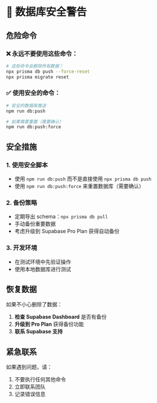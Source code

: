 # 🚨 数据库安全警告

## 危险命令

### ❌ 永远不要使用这些命令：

```bash
# 这些命令会删除所有数据！
npx prisma db push --force-reset
npx prisma migrate reset
```

### ✅ 使用安全的命令：

```bash
# 安全的数据库推送
npm run db:push

# 如果需要重置（需要确认）
npm run db:push:force
```

## 安全措施

### 1. 使用安全脚本

- 使用 `npm run db:push` 而不是直接使用 `npx prisma db push`
- 使用 `npm run db:push:force` 来重置数据库（需要确认）

### 2. 备份策略

- 定期导出 schema：`npx prisma db pull`
- 手动备份重要数据
- 考虑升级到 Supabase Pro Plan 获得自动备份

### 3. 开发环境

- 在测试环境中先验证操作
- 使用本地数据库进行测试

## 恢复数据

如果不小心删除了数据：

1. **检查 Supabase Dashboard** 是否有备份
2. **升级到 Pro Plan** 获得备份功能
3. **联系 Supabase 支持**

## 紧急联系

如果遇到问题，请：

1. 不要执行任何其他命令
2. 立即联系团队
3. 记录错误信息
